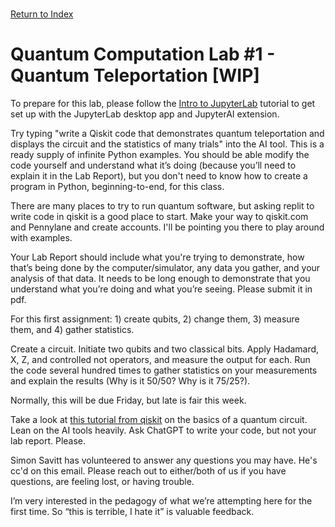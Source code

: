 \
[Return to Index](../index.md)
# Quantum Computation Lab #1 - Quantum Teleportation [WIP]

To prepare for this lab, please follow the [Intro to JupyterLab](JupyterLab.md) tutorial to get set up with the JupyterLab desktop app and JupyterAI extension.

Try typing "write a Qiskit code that demonstrates quantum teleportation and displays the circuit and the statistics of many trials" into the AI tool.  This is a ready supply of infinite Python examples.  You should be able modify the code yourself and understand what it’s doing (because you’ll need to explain it in the Lab Report), but you don't need to know how to create a program in Python, beginning-to-end, for this class.

There are many places to try to run quantum software, but asking replit to write code in qiskit is a good place to start.  Make your way to qiskit.com and Pennylane and create accounts.  I'll be pointing you there to play around with examples.

Your Lab Report should include what you're trying to demonstrate, how that’s being done by the computer/simulator, any data you gather, and your analysis of that data.  It needs to be long enough to demonstrate that you understand what you’re doing and what you’re seeing.  Please submit it in pdf.

For this first assignment: 1) create qubits, 2) change them, 3) measure them, and 4) gather statistics.

Create a circuit.
Initiate two qubits and two classical bits.
Apply Hadamard, X, Z, and controlled not operators, and measure the output for each.  Run the code several hundred times to gather statistics on your measurements and explain the results (Why is it 50/50?  Why is it 75/25?).

Normally, this will be due Friday, but late is fair this week.

Take a look at [this tutorial from qiskit](https://learning.quantum.ibm.com/course/basics-of-quantum-information/quantum-circuits) on the basics of a quantum circuit.  Lean on the AI tools heavily.  Ask ChatGPT to write your code, but not your lab report.  Please.

Simon Savitt has volunteered to answer any questions you may have.  He's cc'd on this email.  Please reach out to either/both of us if you have questions, are feeling lost, or having trouble.

I’m very interested in the pedagogy of what we’re attempting here for the first time.  So “this is terrible, I hate it” is valuable feedback.
